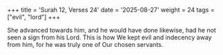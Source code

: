 +++
title = 'Surah 12, Verses 24'
date = '2025-08-27'
weight = 24
tags = ["evil", "lord"]
+++

She advanced towards him, and he would have done likewise, had he not seen a sign from his Lord. This is how We kept evil and indecency away from him, for he was truly one of Our chosen servants.